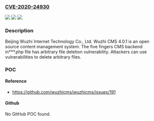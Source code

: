 ### [CVE-2020-24930](https://cve.mitre.org/cgi-bin/cvename.cgi?name=CVE-2020-24930)
![](https://img.shields.io/static/v1?label=Product&message=n%2Fa&color=blue)
![](https://img.shields.io/static/v1?label=Version&message=n%2Fa&color=blue)
![](https://img.shields.io/static/v1?label=Vulnerability&message=n%2Fa&color=brighgreen)

### Description

Beijing Wuzhi Internet Technology Co., Ltd. Wuzhi CMS 4.0.1 is an open source content management system. The five fingers CMS backend in***.php file has arbitrary file deletion vulnerability. Attackers can use vulnerabilities to delete arbitrary files.

### POC

#### Reference
- https://github.com/wuzhicms/wuzhicms/issues/191

#### Github
No GitHub POC found.

